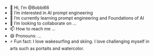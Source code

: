 - 👋 Hi, I’m @Bobbi66
- 👀 I’m interested in AI prompt engineering
- 🌱 I’m currently learning prompt engineering and Foundations of AI
- 💞️ I’m looking to collaborate on ...
- 📫 How to reach me ...
- 😄 Pronouns: ...
- ⚡ Fun fact: I love wakesurfing and skiing.  I love challenging myself in arts such as portaits and watercolor.

<!---
Bobbi66/Bobbi66 is a ✨ special ✨ repository because its `README.md` (this file) appears on your GitHub profile.
You can click the Preview link to take a look at your changes.
--->
